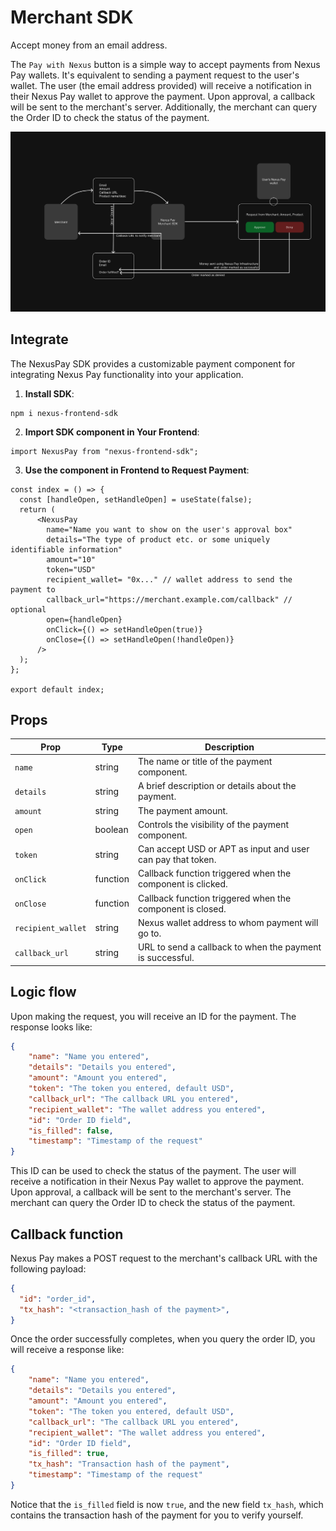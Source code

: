 # Merchant SDK

Accept money from an email address.

The `Pay with Nexus` button is a simple way to accept payments from Nexus Pay wallets. It's equivalent to sending a payment request to the user's wallet. The user (the email address provided) will receive a notification in their Nexus Pay wallet to approve the payment. Upon approval, a callback will be sent to the merchant's server. Additionally, the merchant can query the Order ID to check the status of the payment.

![image.png](image.png)

## Integrate

The NexusPay SDK provides a customizable payment component for integrating Nexus Pay functionality into your application.

1. **Install SDK**:

```
npm i nexus-frontend-sdk
```

2. **Import SDK component in Your Frontend**:

```
import NexusPay from "nexus-frontend-sdk";
```

3. **Use the component in Frontend to Request Payment**:

```
const index = () => {
  const [handleOpen, setHandleOpen] = useState(false);
  return (
      <NexusPay
        name="Name you want to show on the user's approval box"
        details="The type of product etc. or some uniquely identifiable information"
        amount="10"
        token="USD"
        recipient_wallet= "0x..." // wallet address to send the payment to
        callback_url="https://merchant.example.com/callback" // optional
        open={handleOpen}
        onClick={() => setHandleOpen(true)}
        onClose={() => setHandleOpen(!handleOpen)}
      />
  );
};

export default index;
```

## Props

| Prop      | Type     | Description                                                |
| --------- | -------- | ---------------------------------------------------------- |
| `name`    | string   | The name or title of the payment component.                |
| `details` | string   | A brief description or details about the payment.          |
| `amount`  | string   | The payment amount.                                        |
| `open`    | boolean  | Controls the visibility of the payment component.          |
| `token`    | string  | Can accept USD or APT as input and user can pay that token.|
| `onClick` | function | Callback function triggered when the component is clicked. |
| `onClose` | function | Callback function triggered when the component is closed.  |
| `recipient_wallet` | string | Nexus wallet address to whom payment will go to.    |
| `callback_url` | string | URL to send a callback to when the payment is successful.    |

## Logic flow

Upon making the request, you will receive an ID for the payment. The response looks like:
    
```json
{
    "name": "Name you entered",
    "details": "Details you entered",
    "amount": "Amount you entered",
    "token": "The token you entered, default USD",
    "callback_url": "The callback URL you entered",
    "recipient_wallet": "The wallet address you entered",
    "id": "Order ID field",
    "is_filled": false,
    "timestamp": "Timestamp of the request"
}
```

This ID can be used to check the status of the payment. The user will receive a notification in their Nexus Pay wallet to approve the payment. Upon approval, a callback will be sent to the merchant's server. The merchant can query the Order ID to check the status of the payment.

## Callback function

Nexus Pay makes a POST request to the merchant's callback URL with the following payload:

```json
{
  "id": "order_id",
  "tx_hash": "<transaction_hash of the payment>",
}
```

Once the order successfully completes, when you query the order ID, you will receive a response like:

```json
{
    "name": "Name you entered",
    "details": "Details you entered",
    "amount": "Amount you entered",
    "token": "The token you entered, default USD",
    "callback_url": "The callback URL you entered",
    "recipient_wallet": "The wallet address you entered",
    "id": "Order ID field",
    "is_filled": true,
    "tx_hash": "Transaction hash of the payment",
    "timestamp": "Timestamp of the request"
}
```

Notice that the `is_filled` field is now `true`, and the new field `tx_hash`, which contains the transaction hash of the payment for you to verify yourself.